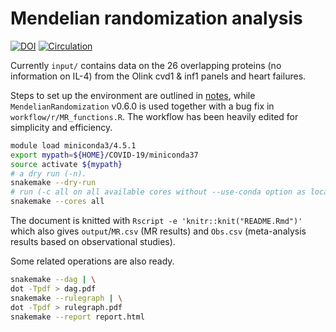 # Mendelian randomization analysis

[![DOI](https://zenodo.org/badge/429122036.svg)](https://zenodo.org/badge/latestdoi/429122036)
[![Circulation](https://www.ahajournals.org/pb-assets/images/logos/circ-logo-1526571039097.svg)](https://www.ahajournals.org/doi/10.1161/CIRCULATIONAHA.121.056663)

Currently `input/` contains data on the 26 overlapping proteins (no information on IL-4) from the Olink cvd1 & inf1 panels and heart failures.

Steps to set up the environment are outlined in [notes](notes/README.md), while `MendelianRandomization` v0.6.0 is used together with a bug fix in `workflow/r/MR_functions.R`. The workflow has been heavily edited for simplicity and efficiency.


```bash
module load miniconda3/4.5.1
export mypath=${HOME}/COVID-19/miniconda37
source activate ${mypath}
# a dry run (-n).
snakemake --dry-run
# run (-c all on all available cores without --use-conda option as local packages are more up-to-date)
snakemake --cores all
```

The document is knitted with `Rscript -e 'knitr::knit("README.Rmd")'` which also gives `output`/`MR.csv` (MR results) and `Obs.csv` (meta-analysis results based on observational studies).

Some related operations are also ready.

```bash
snakemake --dag | \
dot -Tpdf > dag.pdf
snakemake --rulegraph | \
dot -Tpdf > rulegraph.pdf
snakemake --report report.html
```
